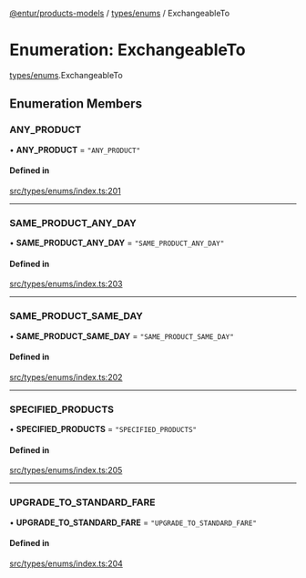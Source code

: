 [@entur/products-models](../README.md) / [types/enums](../modules/types_enums.md) / ExchangeableTo

# Enumeration: ExchangeableTo

[types/enums](../modules/types_enums.md).ExchangeableTo

## Enumeration Members

### ANY\_PRODUCT

• **ANY\_PRODUCT** = ``"ANY_PRODUCT"``

#### Defined in

[src/types/enums/index.ts:201](https://github.com/entur/products-models/blob/main/src/types/enums/index.ts#L201)

___

### SAME\_PRODUCT\_ANY\_DAY

• **SAME\_PRODUCT\_ANY\_DAY** = ``"SAME_PRODUCT_ANY_DAY"``

#### Defined in

[src/types/enums/index.ts:203](https://github.com/entur/products-models/blob/main/src/types/enums/index.ts#L203)

___

### SAME\_PRODUCT\_SAME\_DAY

• **SAME\_PRODUCT\_SAME\_DAY** = ``"SAME_PRODUCT_SAME_DAY"``

#### Defined in

[src/types/enums/index.ts:202](https://github.com/entur/products-models/blob/main/src/types/enums/index.ts#L202)

___

### SPECIFIED\_PRODUCTS

• **SPECIFIED\_PRODUCTS** = ``"SPECIFIED_PRODUCTS"``

#### Defined in

[src/types/enums/index.ts:205](https://github.com/entur/products-models/blob/main/src/types/enums/index.ts#L205)

___

### UPGRADE\_TO\_STANDARD\_FARE

• **UPGRADE\_TO\_STANDARD\_FARE** = ``"UPGRADE_TO_STANDARD_FARE"``

#### Defined in

[src/types/enums/index.ts:204](https://github.com/entur/products-models/blob/main/src/types/enums/index.ts#L204)
